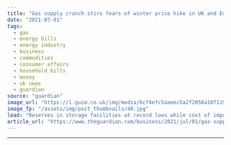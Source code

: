 ```yaml
---
title: "Gas supply crunch stirs fears of winter price hike in UK and Europe"
date: "2021-07-01"
tags: 
  - gas
  - energy bills
  - energy industry
  - business
  - commodities
  - consumer affairs
  - household bills
  - money
  - uk news
  - guardian
source: "guardian"
image_url: "https://i.guim.co.uk/img/media/bcf4efc5aaeec5a2f2058a18f119c1d662796dc6/0_251_5616_3370/master/5616.jpg?width=460&quality=85&auto=format&fit=max&s=4098f6ed8a473ab048a5bc14ac882727"
image_fp: "/assets/img/post_thumbnails/40.jpg"
lead: "Reserves in storage facilities at record lows while cost of imports from global market continues to riseA gas supply crunch in Europe has reignited fears over winter energy costs after market prices for the fossil fuel climbed to new highs across the..."
article_url: "https://www.theguardian.com/business/2021/jul/01/gas-supply-crunch-stirs-fears-of-winter-price-hike-in-uk-and-europe"
---
```


---

